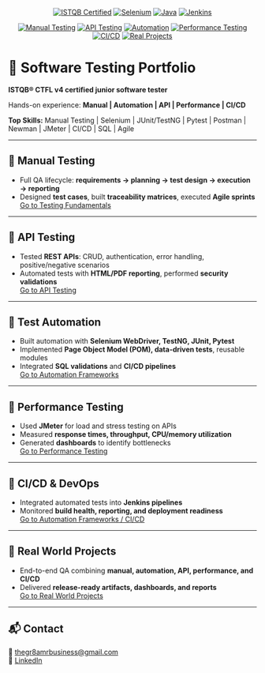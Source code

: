 <p align="center">
  <a href="https://www.istqb.org/"><img src="https://img.shields.io/badge/ISTQB-CTFL4-blue" alt="ISTQB Certified"></a>
  <a href="https://www.selenium.dev/"><img src="https://img.shields.io/badge/Selenium-WebDriver-green" alt="Selenium"></a>
  <a href="https://www.java.com/"><img src="https://img.shields.io/badge/Java-Programming-orange" alt="Java"></a>
  <a href="https://www.jenkins.io/"><img src="https://img.shields.io/badge/Jenkins-CI/CD-red" alt="Jenkins"></a>
</p>

<p align="center">
  <a href="#manual-testing"><img src="https://img.shields.io/badge/Manual_Testing-blue" alt="Manual Testing"></a>
  <a href="#api-testing"><img src="https://img.shields.io/badge/API_Testing-yellow" alt="API Testing"></a>
  <a href="#test-automation"><img src="https://img.shields.io/badge/Test_Automation-green" alt="Automation"></a>
  <a href="#performance-testing"><img src="https://img.shields.io/badge/Performance_Testing-red" alt="Performance Testing"></a>
  <a href="#ci-cd"><img src="https://img.shields.io/badge/CI/CD-purple" alt="CI/CD"></a>
  <a href="#real-world-projects"><img src="https://img.shields.io/badge/Real_World_Projects-lightblue" alt="Real Projects"></a>
</p>

# 🧪 Software Testing Portfolio

**ISTQB® CTFL v4 certified junior software tester**

Hands-on experience: **Manual | Automation | API | Performance | CI/CD**  

**Top Skills:** Manual Testing | Selenium | JUnit/TestNG | Pytest | Postman | Newman | JMeter | CI/CD | SQL | Agile  

---

## 🔹 Manual Testing
- Full QA lifecycle: **requirements → planning → test design → execution → reporting**  
- Designed **test cases**, built **traceability matrices**, executed **Agile sprints**  
[Go to Testing Fundamentals](./01-Testing_Fundamentals/README.md)  

---

## 🔹 API Testing
- Tested **REST APIs**: CRUD, authentication, error handling, positive/negative scenarios  
- Automated tests with **HTML/PDF reporting**, performed **security validations**  
[Go to API Testing](./03-API_Testing/README.md)  

---

## 🔹 Test Automation
- Built automation with **Selenium WebDriver, TestNG, JUnit, Pytest**  
- Implemented **Page Object Model (POM), data-driven tests**, reusable modules  
- Integrated **SQL validations** and **CI/CD pipelines**  
[Go to Automation Frameworks](./04-Test_Automation_Frameworks/README.md)  

---

## 🔹 Performance Testing
- Used **JMeter** for load and stress testing on APIs  
- Measured **response times, throughput, CPU/memory utilization**  
- Generated **dashboards** to identify bottlenecks  
[Go to Performance Testing](./05-Performance_Testing/README.md)  

---

## 🔹 CI/CD & DevOps
- Integrated automated tests into **Jenkins pipelines**  
- Monitored **build health, reporting, and deployment readiness**  
[Go to Automation Frameworks / CI/CD](./04-Test_Automation_Frameworks/README.md)  

---

## 🔹 Real World Projects
- End-to-end QA combining **manual, automation, API, performance, and CI/CD**  
- Delivered **release-ready artifacts, dashboards, and reports**  
[Go to Real World Projects](./Real_World_Projects/README.md)  

---

## 📬 Contact
📧 [thegr8amrbusiness@gmail.com](mailto:thegr8amrbusiness@gmail.com)  
💼 [LinkedIn](https://www.linkedin.com/)
